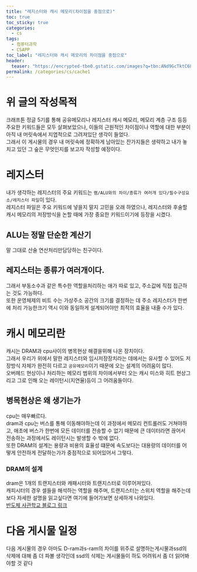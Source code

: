 ```yaml
---
title: "레지스터와 캐시 메모리(차이점을 중점으로)"
toc: true
toc_sticky: true
categories:
  - cs
tags:
  - 컴퓨터과학
  - CSAPP
toc_label: "레지스터와 캐시 메모리의 차이점을 중점으로"
header:
  teaser: "https://encrypted-tbn0.gstatic.com/images?q=tbn:ANd9GcTktC68uPj9c1Y1sF8QMZ85yJ_-zGHNXc17ow&s"
permalink: /categories/cs/cache1
---
```

# 위 글의 작성목적
크래프톤 정글 5기를 통해 공유메모리나 레지스터 캐시 메모리, 메모리 계층 구조 등등 주요한 키워드들은 모두 살펴보았으나, 이들의 근원적인 차이점이나 역할에 대한 부분이 아직 내 머릿속에서 지엽적으로 그려져있단 생각이 들었다.<br>
그래서 이 게시물의 경우 내 머릿속에 정확하게 남아있는 잔가지들은 생략하고 내가 놓치고 있던 그 숲은 무엇인지를 보고자 작성할 예정이다.
# 레지스터
내가 생각하는 레지스터의 주요 키워드는 `램/ALU와의 차이/종류가 여러개 있다/필수구성요소/레지스터 파일`이 있다.<BR>레지스터 파일은 주요 키워드에 넣을지 말지 고민을 오래 하였으나, 레지스터와 후술할 캐시 메모리의 저장방식을 논할 때에 가장 중요한 키워드이기에 등장을 시켰다.
## ALU는 정말 단순한 계산기
말 그대로 산술 연산처리만담당하는 친구이다.
##  레지스터는 종류가 여러개이다.
그래서 부동소수과 같은 특수한 역할을처리하는 애가 따로 있고, 주소값에 직접 접근하는 것도 가능하다.<BR>
또한 운영체제의 비트 수는 가상주소 공간의 크기를 결정하는 데 주소 레지스터가 한번에 처리 가능한크기 역시 이와 동일하게 설계되어야만 최적의 효율을 내줄 수가 있다.<br>
# 캐시 메모리란
캐시는 DRAM과 cpu사이의 병목현상 해결을위해 나온 장치이다.<br> 그래서 우리가 위에서 말한 레지스터와 임시저장장치라는 데에서는 유사할 수 있어도 저장방식 자체가 완전히 다르고 `공유메모리`이기 때문에 오는 설계의 어려움이 많다.<br>
오버헤드 현상이나 처리하는 메모리 범위의 차이에서부터 오는 캐시 미스와 히트 현상그리고 그로 인해 오는 레이턴시(지연율)등이 그 어려움들이다.<br>
## 병목현상은 왜 생기는가
cpu는 매우빠르다.<br>
dram과 cpu는 버스를 통해 이동해야하는데 이 과정에서 메모리 컨트롤러도 거쳐야하고, 애초에 버스가 한번에 모든 데이터를 전송할 수 없기 때문에 큰 데이터라면 끊어서 전송하는 과정에서도 레이턴시는 발생할 수 밖에 없다.<br>또한 DRAM의 설계는 용량과 비용의 효율성 떄문에 속도보다는 대용량의 데이터를 어떻게 안전하게 전달하는가가 중점적으로 되어있어서 그렇다.
### DRAM의 설계
dram은 1개의 트랜지스터와 캐패시터와 트랜지스터로 이루어져있다.<br>
캐피시터의 경우 셀들을 해석하는 역할을 해주며, 트랜지스터는 스위치 역할을 해주는데 보다 자세한 설명을 읽고싶다면 여기에 들어가보면 상세하게 나와있다.<br>
[반도체 사관학교 블로그 링크](https://sshmyb.tistory.com/158)<br>
# 다음 게시물 일정
다음 게시물의 경우 아마도 D-ram과s-ram의 차이를 위주로 설명하는게시물과ssd의 삭제에 대해 좀 더 파볼 생각인데 ssd의 삭제는 게시물들이 하도 어려워서 좀 더 읽어봐야할 것 같다